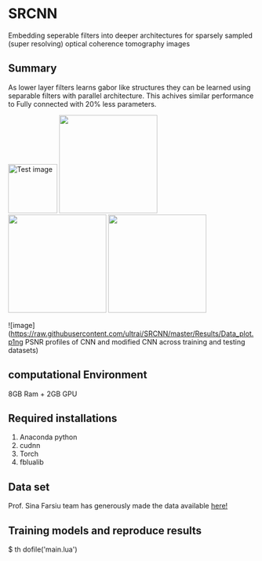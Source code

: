 # SRCNN
Embedding seperable filters into deeper architectures for sparsely sampled (super resolving) optical coherence tomography images
## Summary
As lower layer filters learns gabor like structures they can be learned using separable filters with parallel architecture. 
This achives similar performance to Fully connected with 20% less parameters.

<img src="https://raw.githubusercontent.com/ultrai/SRCNN/master/Results/test.j1pg" alt = "Test image" width="100" >
<img src="https://raw.githubusercontent.com/ultrai/SRCNN/master/Results/Test_1_SRCNN.j1pg" width="200">
<img src="https://raw.githubusercontent.com/ultrai/SRCNN/master/Results/Test_1_Proposed.j1pg" width="200">
<img src="https://raw.githubusercontent.com/ultrai/SRCNN/master/Results/Test_1_truth.j1pg" width="200"a)Test image b)Fully connected CNN c)Modified CNN with 20% less parameters d)Anticipated super resolved image>



![image](https://raw.githubusercontent.com/ultrai/SRCNN/master/Results/Data_plot.p1ng PSNR profiles of CNN and modified CNN across training and testing datasets)



## computational Environment
8GB Ram + 2GB GPU

## Required installations
1) Anaconda python
2) cudnn
3) Torch
4) fblualib

## Data set
Prof. Sina Farsiu team has generously made the data available [here!](http://people.duke.edu/~sf59/Fang_TMI_2013.htm)

## Training models and reproduce results
$ th dofile('main.lua')






